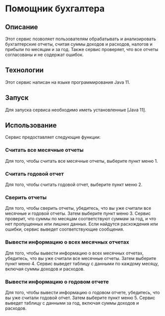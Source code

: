 # Помощник бухгалтера  
## Описание  
Этот сервис позволяет пользователям обрабатывать и анализировать бухгалтерские отчеты, считая суммы доходов и расходов, налогов и прибыли по месяцам и за год. Также сервис проверяет, что все отчеты согласованы и не содержат ошибок.  

## Технологии  
Этот сервис написан на языке программирования Java 11.  

## Запуск  
Для запуска сервиса необходимо иметь установленные [Java 11].  

## Использование  
Сервис предоставляет следующие функции:  

### Считать все месячные отчеты  
Для того, чтобы считать все месячные отчеты, выберите пункт меню 1.  

### Считать годовой отчет   
Для того, чтобы считать годовой отчет, выберите пункт меню 2.  

### Сверить отчеты  
Для того, чтобы сверить отчеты, убедитесь, что вы уже считали все месячные и годовой отчеты. Затем выберите пункт меню 3. Сервис проверит, что суммы по месяцам соответствуют суммам за год, и что нет пропущенных или лишних данных. Если найдутся расхождения или ошибки, сервис выведет соответствующие сообщения.  

### Вывести информацию о всех месячных отчетах  
Для того, чтобы вывести информацию о всех месячных отчетах, убедитесь, что вы уже считали все месячные отчеты. Затем выберите пункт меню 4. Сервис выведет таблицу с данными по каждому месяцу, включая суммы доходов и расходов.  

### Вывести информацию о годовом отчете  
Для того, чтобы вывести информацию о годовом отчете, убедитесь, что вы уже считали годовой отчет. Затем выберите пункт меню 5. Сервис выведет таблицу с данными за год, включая суммы доходов и расходов.  